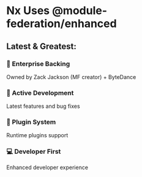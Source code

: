 ---
---

# Nx Uses @module-federation/enhanced

<div class="mt-8">
<h2>Latest & Greatest:</h2>

<div class="grid grid-cols-2 gap-4 mt-6">
  <div v-click class="p-4 border rounded">
    <h3>🏢 Enterprise Backing</h3>
    <p>Owned by Zack Jackson (MF creator) + ByteDance</p>
  </div>

  <div v-click class="p-4 border rounded">
    <h3>🔄 Active Development</h3>
    <p>Latest features and bug fixes</p>
  </div>

  <div v-click class="p-4 border rounded">
    <h3>🔌 Plugin System</h3>
    <p>Runtime plugins support</p>
  </div>

  <div v-click class="p-4 border rounded">
    <h3>💻 Developer First</h3>
    <p>Enhanced developer experience</p>
  </div>
</div>
</div>